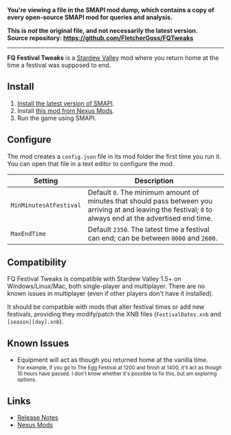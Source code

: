 **You're viewing a file in the SMAPI mod dump, which contains a copy of every open-source SMAPI mod
for queries and analysis.**

**This is _not_ the original file, and not necessarily the latest version.**  
**Source repository: https://github.com/FletcherGoss/FQTweaks**

----

**FQ Festival Tweaks** is a [Stardew Valley](https://www.stardewvalley.net/) mod where you return home at the time a festival was supposed to end.

## Install
1. [Install the latest version of SMAPI](https://smapi.io/).
2. Install [this mod from Nexus Mods](http://www.nexusmods.com/stardewvalley/mods/9062).
3. Run the game using SMAPI.

## Configure
The mod creates a `config.json` file in its mod folder the first time you run it. You can open that file in a text editor to configure the mod.

| Setting  | Description
| -------- | -------------------
| `MinMinutesAtFestival` | Default `0`. The minimum amount of minutes that should pass between you arriving at and leaving the festival; `0` to always end at the advertised end time.
| `MaxEndTime` | Default `2350`. The latest time a festival can end; can be between `0000` and `2600`.

## Compatibility
FQ Festival Tweaks is compatible with Stardew Valley 1.5+ on Windows/Linux/Mac, both single-player and multiplayer. There are no known issues in multiplayer (even if other players don't have it installed).

It should be compatible with mods that alter festival times or add new festivals, providing they modify/patch the XNB files (`FestivalDates.xnb` and `[season][day].xnb`).

## Known Issues
- Equipment will act as though you returned home at the vanilla time.  
	<small>For example, if you go to The Egg Festival at 1200 and finish at 1400, it'll act as though 10 hours have passed. I don't know whether it's possible to fix this, but am exploring options.</small>

## Links
* [Release Notes](release-notes.md)
* [Nexus Mods](http://www.nexusmods.com/stardewvalley/mods/9062)
